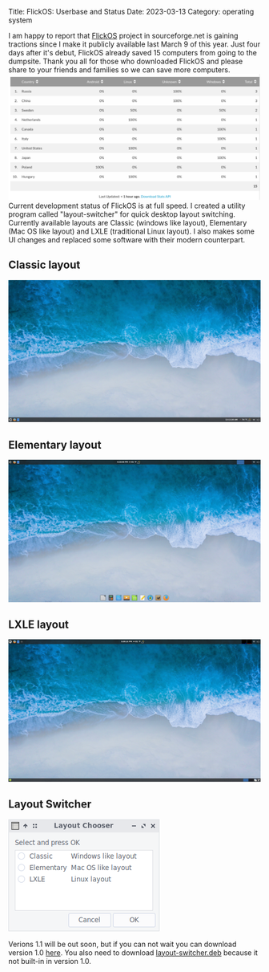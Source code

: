 Title: FlickOS: Userbase and Status
Date: 2023-03-13
Category: operating system

I am happy to report that [FlickOS](https://sourceforge.net/projects/flickos/) project in sourceforge.net is gaining tractions since I make it publicly available last March 9 of this year. Just four days after it's debut, FlickOS already saved 15 computers from going to the dumpsite. Thank you all for those who downloaded FlickOS and please share to your friends and families so we can save more computers. 
![Downloads](/content/images/downloads.png)
Current development status of FlickOS is at full speed. I created a utility program called "layout-switcher" for quick desktop layout switching. Currently available layouts are Classic (windows like layout), Elementary (Mac OS like layout) and LXLE (traditional Linux layout). I also makes some UI changes and replaced some software with their modern counterpart.
## Classic layout
![Classic layout](/content/images/classic.png)
## Elementary layout
![Elementary](/content/images/elementary.png)
## LXLE layout
![LXLE](/content/images/lxle.png)
## Layout Switcher
![Layout Switcher](/content/images/layout-switcher.png)

Verions 1.1 will be out soon, but if you can not wait you can download version 1.0 [here](https://sourceforge.net/projects/flickos/files/flick-layout-switcher.deb/download). You also need to download [layout-switcher.deb](https://sourceforge.net/projects/flickos/files/flick-layout-switcher.deb/download) because it not built-in in version 1.0.